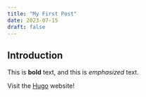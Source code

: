 ```yaml
---
title: "My First Post"
date: 2023-07-15
draft: false
---
```



## Introduction

This is **bold** text, and this is *emphasized* text.

Visit the [Hugo](https://gohugo.io) website!
